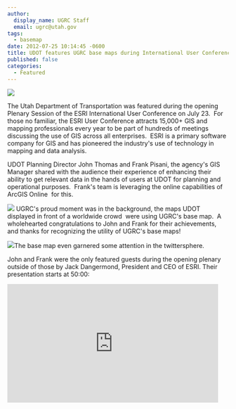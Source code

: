 ```yaml
---
author:
  display_name: UGRC Staff
  email: ugrc@utah.gov
tags:
  - basemap
date: 2012-07-25 10:14:45 -0600
title: UDOT features UGRC base maps during International User Conference
published: false
categories:
  - Featured
---
```

<img src="{% link images/JohnThomas-150x150.png %}" class="inline-text-right pull-right" />

The Utah Department of Transportation was featured during the opening Plenary Session of the ESRI International User Conference on July 23.  For those no familiar, the ESRI User Conference attracts 15,000+ GIS and mapping professionals every year to be part of hundreds of meetings discussing the use of GIS across all enterprises.  ESRI is a primary software company for GIS and has pioneered the industry's use of technology in mapping and data analysis.

<p>UDOT Planning Director John Thomas and Frank Pisani, the agency's GIS Manager shared with the audience their experience of enhancing their ability to get relevant data in the hands of users at UDOT for planning and operational purposes.  Frank's team is leveraging the online capabilities of ArcGIS Online  for this.</p>
<p><img src="{% link images/Basemap-ESRIUC1.png %}" class="inline-text-left" /> UGRC's proud moment was in the background, the maps UDOT displayed in front of a worldwide crowd  were using UGRC's base map.  A wholehearted congratulations to John and Frank for their achievements, and thanks for recognizing the utility of UGRC's base maps!</p>
<p><img src="{% link images/BasemapTweet.png %}" class="inline-text-right pull-right" />The base map even garnered some attention in the twittersphere.</p>
<p>John and Frank were the only featured guests during the opening plenary outside of those by Jack Dangermond, President and CEO of ESRI. Their presentation starts at 50:00:</p>
<p><iframe src="https://videoembed.esri.com/iframe/1601/000000/width/480/0/00:00:00" frameborder="0" scrolling="no" width="480" align="center" height="270"></iframe></p>

